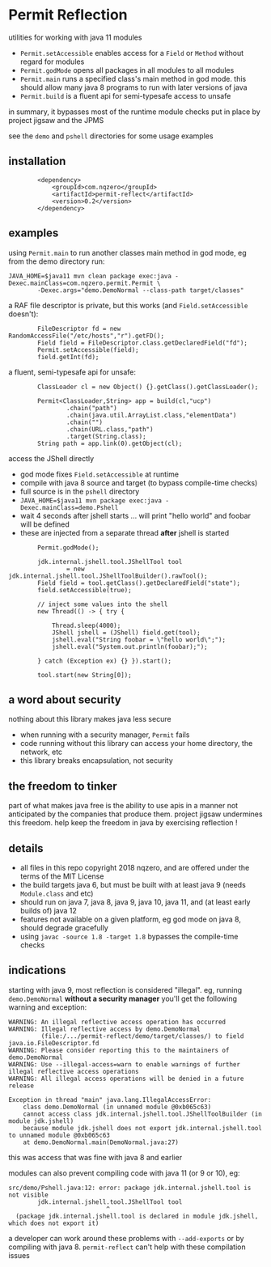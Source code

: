 # Permit Reflection

utilities for working with java 11 modules
* `Permit.setAccessible` enables access for a `Field` or `Method` without regard for modules
* `Permit.godMode` opens all packages in all modules to all modules
* `Permit.main` runs a specified class's main method in god mode.
     this should allow many java 8 programs to run with later versions of java
* `Permit.build` is a fluent api for semi-typesafe access to unsafe


in summary, it bypasses most of the runtime module checks put in place by project jigsaw and the JPMS


see the `demo` and `pshell` directories for some usage examples




## installation

```
        <dependency>
            <groupId>com.nqzero</groupId>
            <artifactId>permit-reflect</artifactId>
            <version>0.2</version>
        </dependency>
```


## examples


using `Permit.main` to run another classes main method in god mode, eg from the demo directory run:
```
JAVA_HOME=$java11 mvn clean package exec:java -Dexec.mainClass=com.nqzero.permit.Permit \
        -Dexec.args="demo.DemoNormal --class-path target/classes"
```


a RAF file descriptor is private, but this works (and `Field.setAccessible` doesn't):
```
        FileDescriptor fd = new RandomAccessFile("/etc/hosts","r").getFD();
        Field field = FileDescriptor.class.getDeclaredField("fd");
        Permit.setAccessible(field);
        field.getInt(fd);
```


a fluent, semi-typesafe api for unsafe:
```
        ClassLoader cl = new Object() {}.getClass().getClassLoader();
        
        Permit<ClassLoader,String> app = build(cl,"ucp")
                .chain("path")
                .chain(java.util.ArrayList.class,"elementData")
                .chain("")
                .chain(URL.class,"path")
                .target(String.class);
        String path = app.link(0).getObject(cl);
```


access the JShell directly
* god mode fixes `Field.setAccessible` at runtime
* compile with java 8 source and target (to bypass compile-time checks)
* full source is in the `pshell` directory
* `JAVA_HOME=$java11 mvn package exec:java -Dexec.mainClass=demo.Pshell`
* wait 4 seconds after jshell starts ... will print "hello world" and foobar will be defined
* these are injected from a separate thread **after** jshell is started
```
        Permit.godMode();

        jdk.internal.jshell.tool.JShellTool tool
                = new jdk.internal.jshell.tool.JShellToolBuilder().rawTool();
        Field field = tool.getClass().getDeclaredField("state");
        field.setAccessible(true);

        // inject some values into the shell
        new Thread(() -> { try {

            Thread.sleep(4000);
            JShell jshell = (JShell) field.get(tool);
            jshell.eval("String foobar = \"hello world\";");
            jshell.eval("System.out.println(foobar);");

        } catch (Exception ex) {} }).start();

        tool.start(new String[0]);        
```


## a word about security

nothing about this library makes java less secure

* when running with a security manager, `Permit` fails
* code running without this library can access your home directory, the network, etc
* this library breaks encapsulation, not security


## the freedom to tinker

part of what makes java free is the ability to use apis
 in a manner not anticipated by the companies that produce them.
project jigsaw undermines this freedom.
help keep the freedom in java by exercising reflection !



## details

* all files in this repo copyright 2018 nqzero, and are offered under the terms of the MIT License
* the build targets java 6, but must be built with at least java 9 (needs `Module.class` and etc)
* should run on java 7, java 8, java 9, java 10, java 11, and (at least early builds of) java 12
* features not available on a given platform, eg god mode on java 8, should degrade gracefully
* using `javac -source 1.8 -target 1.8` bypasses the compile-time checks




## indications

starting with java 9, most reflection is considered "illegal". eg, running `demo.DemoNormal` **without a security manager** you'll get the following warning and exception:

```
WARNING: An illegal reflective access operation has occurred
WARNING: Illegal reflective access by demo.DemoNormal
         (file:/.../permit-reflect/demo/target/classes/) to field java.io.FileDescriptor.fd
WARNING: Please consider reporting this to the maintainers of demo.DemoNormal
WARNING: Use --illegal-access=warn to enable warnings of further illegal reflective access operations
WARNING: All illegal access operations will be denied in a future release

Exception in thread "main" java.lang.IllegalAccessError:
    class demo.DemoNormal (in unnamed module @0xb065c63)
    cannot access class jdk.internal.jshell.tool.JShellToolBuilder (in module jdk.jshell)
    because module jdk.jshell does not export jdk.internal.jshell.tool to unnamed module @0xb065c63
    at demo.DemoNormal.main(DemoNormal.java:27)
```

this was access that was fine with java 8 and earlier

modules can also prevent compiling code with java 11 (or 9 or 10), eg:
```
src/demo/Pshell.java:12: error: package jdk.internal.jshell.tool is not visible
        jdk.internal.jshell.tool.JShellTool tool
                           ^
  (package jdk.internal.jshell.tool is declared in module jdk.jshell, which does not export it)
```

a developer can work around these problems with `--add-exports` or by compiling with java 8.
`permit-reflect` can't help with these compilation issues


